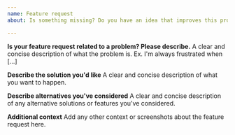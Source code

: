 ```yaml
---
name: Feature request
about: Is something missing? Do you have an idea that improves this project?

---
```


<!--
Thanks for reporting issues and bugs.

* Please search the existing issues first to avoid duplicate issues.
  
* Please make sure not to include password or other sensitive information when submitting logs or configs.
-->

**Is your feature request related to a problem? Please describe.**
A clear and concise description of what the problem is. Ex. I'm always frustrated when [...]

**Describe the solution you'd like**
A clear and concise description of what you want to happen.

**Describe alternatives you've considered**
A clear and concise description of any alternative solutions or features you've considered.

**Additional context**
Add any other context or screenshots about the feature request here.